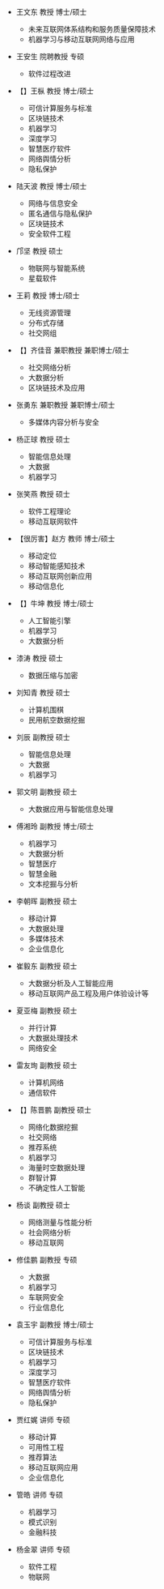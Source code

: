 * 王文东 教授 博士/硕士
    * 未来互联网体系结构和服务质量保障技术
    * 机器学习与移动互联网网络与应用

* 王安生 院聘教授 专硕
    * 软件过程改进

* 【】王枞 教授 博士/硕士
    * 可信计算服务与标准
    * 区块链技术
    * 机器学习
    * 深度学习
    * 智慧医疗软件
    * 网络舆情分析
    * 隐私保护

* 陆天波 教授 博士/硕士
    * 网络与信息安全
    * 匿名通信与隐私保护
    * 区块链技术
    * 安全软件工程

* 邝坚 教授 硕士
    * 物联网与智能系统
    * 星载软件

* 王莉 教授 博士/硕士
    * 无线资源管理
    * 分布式存储
    * 社交网组

* 【】齐佳音 兼职教授 兼职博士/硕士
    * 社交网络分析
    * 大数据分析
    * 区块链技术及应用

* 张勇东 兼职教授 兼职博士/硕士
    * 多媒体内容分析与安全

* 杨正球 教授 硕士
    * 智能信息处理
    * 大数据
    * 机器学习

* 张笑燕 教授 硕士
    * 软件工程理论
    * 移动互联网软件

* 【很厉害】赵方 教师 博士/硕士
    * 移动定位
    * 移动智能感知技术
    * 移动互联网创新应用
    * 移动信息化

* 【】牛坤 教授 博士/硕士
    * 人工智能引擎
    * 机器学习
    * 大数据分析

* 漆涛 教授 硕士
    * 数据压缩与加密

* 刘知青 教授 硕士
    * 计算机围棋
    * 民用航空数据挖掘

* 刘辰 副教授 硕士
    * 智能信息处理
    * 大数据
    * 机器学习

* 郭文明 副教授 硕士
    * 大数据应用与智能信息处理

* 傅湘玲 副教授 博士/硕士
    * 机器学习
    * 大数据分析
    * 智慧医疗
    * 智慧金融
    * 文本挖掘与分析

* 李朝晖 副教授 硕士
    * 移动计算
    * 大数据处理
    * 多媒体技术
    * 企业信息化

* 崔毅东 副教授 硕士
    * 大数据分析及人工智能应用
    * 移动互联网产品工程及用户体验设计等

* 夏亚梅 副教授 硕士
    * 并行计算
    * 大数据处理技术
    * 网络安全

* 雷友珣 副教授 硕士
    * 计算机网络
    * 通信软件

* 【】陈晋鹏 副教授 硕士
    * 网络化数据挖掘
    * 社交网络
    * 推荐系统
    * 机器学习
    * 海量时空数据处理
    * 群智计算
    * 不确定性人工智能

* 杨谈 副教授 硕士
    * 网络测量与性能分析
    * 社会网络分析
    * 移动互联网

* 修佳鹏 副教授 专硕
    * 大数据
    * 机器学习
    * 车联网安全
    * 行业信息化

* 袁玉宇 副教授 博士/硕士
    * 可信计算服务与标准
    * 区块链技术
    * 机器学习
    * 深度学习
    * 智慧医疗软件
    * 网络舆情分析
    * 隐私保护

* 贾红娓 讲师 专硕
    * 移动计算
    * 可用性工程
    * 推荐算法
    * 移动互联网应用
    * 企业信息化

* 管皓 讲师 专硕
    * 机器学习
    * 模式识别
    * 金融科技

* 杨金翠 讲师 专硕
    * 软件工程
    * 物联网